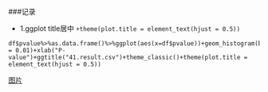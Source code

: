 ###记录

- 1.ggplot title居中 `+theme(plot.title = element_text(hjust = 0.5))`
```
df$pvalue%>%as.data.frame()%>%ggplot(aes(x=df$pvalue))+geom_histogram(binwidth = 0.01)+xlab("P-value")+ggtitle("41.result.csv")+theme_classic()+theme(plot.title = element_text(hjust = 0.5))
```
[图片](https://upload-images.jianshu.io/upload_images/9589088-9c2c5bd79a1e320b.png?imageMogr2/auto-orient/strip%7CimageView2/2/w/620/format/webp)
